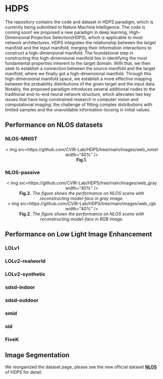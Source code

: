 # HDPS
The repository contains the code and dataset in HDPS paradigm, which is currently being submitted to Nature Machine Intelligence.
The code is coming soon!
we proposed a new paradigm in deep learning, High-Dimensional Projection Selection(HDPS), which is applicable to most network architectures. HDPS integrates the relationship between the target manifold and the input manifold, merging their information interactions to construct a high-dimensional manifold. The foundational step in constructing this high-dimensional manifold lies in identifying the most fundamental properties inherent to the target domain. With that, we then seek to establish a connection between the source manifold and the target manifold, where we finally got a high-dimensional manifold. Through this high-dimensional manifold space, we establish a more effective mapping between the probability distributions of the given target and the input data. Notably, the proposed paradigm introduces several additional nodes to the traditional end-to-end neural network structure, which alleviates two key issues that have long constrained research in computer vision and computational imaging: the challenge of fitting complex distributions with limited samples and the unavoidable information-loosing in initial values.
## Performance on NLOS datasets
### NLOS-MNIST
<div align=center>
  < img src=https://github.com/CVIR-Lab/HDPS/tree/main/images/web_mnist width="40%" />
  <br>
  <strong>Fig.1.</strong>
</div>

### NLOS-passive
<div align=center>
  < img src=https://github.com/CVIR-Lab/HDPS/tree/main/images/web_gray width="40%" />
  <br>
  <strong>Fig.2.</strong>
    <em>The figure shows the performance on NLOS scene with reconstructing model-face in gray image.</em>
</div>
<div align=center>
  < img src=https://github.com/CVIR-Lab/HDPS/tree/main/images/web_rgb width="40%" />
  <br>
  <strong>Fig.2.</strong>
    <em>The figure shows the performance on NLOS scene with reconstructing model-face in RGB image.</em>
</div>

## Performance on Low Light Image Enhancement
### LOLv1
### LOLv2-realworld
### LOLv2-synthetic
### sdsd-indoor
### sdsd-outdoor
### smid
### sid
### FiveK
## Image Segmentation

We reorganized the dataset page, please see the new official dataset  [**NLOS**](https://github.com/CVIR-Lab/NLOS) of HDPS for detail.

